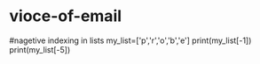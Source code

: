 # vioce-of-email
#nagetive indexing in lists
my_list=['p','r','o','b','e']
print(my_list[-1])
print(my_list[-5])
